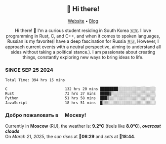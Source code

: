 <h2 align="center">👋 Hi there!</h2>
<p align="center">
  <a href="https://urdekcah.ru">Website</a> •
  <a href="https://urdekcah.blog">Blog</a>
</p>

<p align="center">
  Hi there! 👋 I'm a curious student residing in South Korea 🇰🇷. I love programming in Rust, C, and C++, and when it comes to spoken languages, Russian is my favorite(I have a deep fascination for Russia 🇷🇺, However, I approach current events with a neutral perspective, aiming to understand all sides without taking a political stance.). I am passionate about creating things, constantly exploring new ways to bring ideas to life.
</p>

### SINCE SEP 25 2024
<!--START_SECTION:waka-->
<!--LAST_WAKA_UPDATE:2025-03-20 18:30:41-->
```txt
Total Time: 394 hrs 15 mins

C                          132 hrs 20 mins ████████░░░░░░░░░░░░░░░░░   32.66 %
Rust                       73 hrs 37 mins  ████▓░░░░░░░░░░░░░░░░░░░░   18.17 %
Python                     51 hrs 58 mins  ███▒░░░░░░░░░░░░░░░░░░░░░   12.83 %
JavaScript                 18 hrs 51 mins  █░░░░░░░░░░░░░░░░░░░░░░░░   04.65 %
```
<!--END_SECTION:waka-->

<h3>Добро пожаловать в <img src="https://cdn-icons-png.flaticon.com/512/197/197408.png" width="13"/> Москву!</h3>

<!--START_SECTION:weather:moscow-->
<!--LAST_WEATHER_UPDATE:2025-03-21 15:23:27-->
Currently in **Moscow** (RU), the weather is: **9.2°C** (feels like **8.0°C**), ***overcast clouds***<br/>
On *March 21, 2025*, the *sun rises* at 🌅**06:29** and *sets* at 🌇**18:44**.
<!--END_SECTION:weather-->
